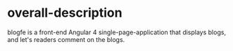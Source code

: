 # overall-description
blogfe is a front-end Angular 4 single-page-application that displays blogs, and let's readers comment on the blogs. 
